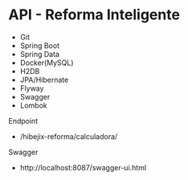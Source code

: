 # API - Reforma Inteligente

- Git
- Spring Boot
- Spring Data
- Docker(MySQL)
- H2DB
- JPA/Hibernate
- Flyway
- Swagger
- Lombok

Endpoint
* /hibejix-reforma/calculadora/

Swagger
* http://localhost:8087/swagger-ui.html
